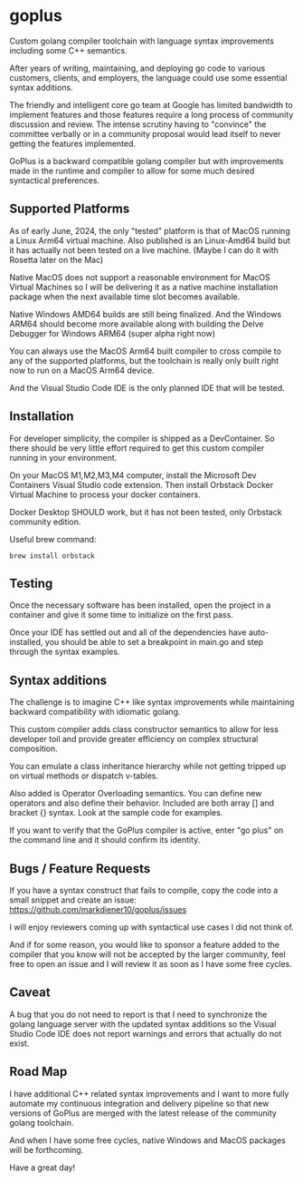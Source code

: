 # goplus

Custom golang compiler toolchain with language syntax improvements including some C++ semantics.

After years of writing, maintaining, and deploying go code to various customers, clients, and employers, the language could use some essential syntax additions.

The friendly and intelligent core go team at Google has limited bandwidth to implement features and those features require a long process of community discussion and review.  The intense scrutiny having to "convince" the committee verbally or in a community proposal would lead itself to never getting the features implemented.  

GoPlus is a backward compatible golang compiler but with improvements made in the runtime and compiler to allow for some much desired syntactical preferences.

## Supported Platforms

As of early June, 2024, the only "tested" platform is that of MacOS running a Linux Arm64 virtual machine.  Also published is an Linux-Amd64 build but it has actually not been tested on a live machine.  (Maybe I can do it with Rosetta later on the Mac)

Native MacOS does not support a reasonable environment for MacOS Virtual Machines so I will be delivering it as a native machine installation package when the next available time slot becomes available.

Native Windows AMD64 builds are still being finalized.  And the Windows ARM64 should become more available along with building the Delve Debugger for Windows ARM64 (super alpha right now)

You can always use the MacOS Arm64 built compiler to cross compile to any of the supported platforms, but the toolchain is really only built right now to run on a MacOS Arm64 device.

And the Visual Studio Code IDE is the only planned IDE that will be tested.  

## Installation

For developer simplicity, the compiler is shipped as a DevContainer.  So there should be very little effort required to get this custom compiler running in your environment.

On your MacOS M1,M2,M3,M4 computer, install the Microsoft Dev Containers Visual Studio code extension.  Then install Orbstack Docker Virtual Machine to process your docker containers.

Docker Desktop SHOULD work, but it has not been tested, only Orbstack community edition.

Useful brew command: 

`brew install orbstack`

## Testing

Once the necessary software has been installed, open the project in a container and give it some time to initialize on the first pass.

Once your IDE has settled out and all of the dependencies have auto-installed, you should be able to set a breakpoint in main.go and step through the syntax examples.

## Syntax additions

The challenge is to imagine C++ like syntax improvements while maintaining backward compatibility with idiomatic golang.

This custom compiler adds class constructor semantics to allow for less developer toil and provide greater efficiency on complex structural composition.

You can emulate a class inheritance hierarchy while not getting tripped up on virtual methods or dispatch v-tables.

Also added is Operator Overloading semantics.  You can define new operators and also define their behavior.  Included are both array [] and bracket {} syntax.  Look at the sample code for examples.

If you want to verify that the GoPlus compiler is active, enter "go plus" on the command line and it should confirm its identity.

## Bugs / Feature Requests

If you have a syntax construct that fails to compile, copy the code into a small snippet and create an issue: https://github.com/markdiener10/goplus/issues

I will enjoy reviewers coming up with syntactical use cases I did not think of.

And if for some reason, you would like to sponsor a feature added to the compiler that you know will not be accepted by the larger community, feel free to open an issue and I will review it as soon as I have some free cycles.

## Caveat

A bug that you do not need to report is that I need to synchronize the golang language server with the updated syntax additions so the Visual Studio Code IDE does not report warnings and errors that actually do not exist.

## Road Map

I have additional C++ related syntax improvements and I want to more fully automate my continuous integration and delivery pipeline so that new versions of GoPlus are merged with the latest release of the community golang toolchain.

And when I have some free cycles, native Windows and MacOS packages will be forthcoming.

Have a great day!